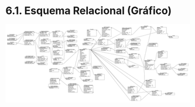 # 6.1. Esquema Relacional (Gráfico)

![Diagrama Entidad Relación](../Imagenes/ModeloRelacional.png)
